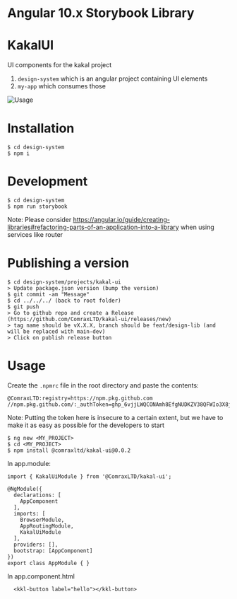 # Angular 10.x Storybook Library

# KakalUI
UI components for the kakal project

1. `design-system` which is an angular project containing UI elements
2. `my-app` which consumes those

![Usage](https://github.com/ComraxLTD/kakal-ui/blob/feat/design-lib/KakalUI.gif)

# Installation
```
$ cd design-system
$ npm i
```

# Development

```
$ cd design-system
$ npm run storybook
```

Note: Please consider https://angular.io/guide/creating-libraries#refactoring-parts-of-an-application-into-a-library when using services like router

# Publishing a version
```
$ cd design-system/projects/kakal-ui
> Update package.json version (bump the version)
$ git commit -am "Message"
$ cd ../../../ (back to root folder)
$ git push
> Go to github repo and create a Release (https://github.com/ComraxLTD/kakal-ui/releases/new)
> tag name should be vX.X.X, branch should be feat/design-lib (and will be replaced with main-dev)
> Click on publish release button
```

# Usage

Create the `.npmrc` file in the root directory and paste the contents:
```
@ComraxLTD:registry=https://npm.pkg.github.com
//npm.pkg.github.com/:_authToken=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
```

Note: Putting the token here is insecure to a certain extent, but we have to make it as easy as possible for the developers to start

```
$ ng new <MY_PROJECT>
$ cd <MY_PROJECT>
$ npm install @comraxltd/kakal-ui@0.0.2 
```

In app.module:

```
import { KakalUiModule } from '@ComraxLTD/kakal-ui';

@NgModule({
  declarations: [
    AppComponent
  ],
  imports: [
    BrowserModule,
    AppRoutingModule,
    KakalUiModule
  ],
  providers: [],
  bootstrap: [AppComponent]
})
export class AppModule { }
```

In app.component.html

```
  <kkl-button label="hello"></kkl-button>
```
